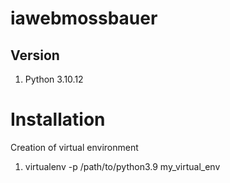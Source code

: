 # iawebmossbauer

## Version

1. Python 3.10.12

# Installation

Creation of virtual environment

1. virtualenv -p /path/to/python3.9 my_virtual_env
